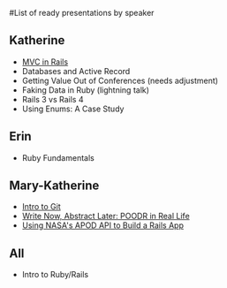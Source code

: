 #List of ready presentations by speaker

## Katherine
* [MVC in Rails](https://www.slideshare.net/secret/lk33Pi8rBgz8Pz)
* Databases and Active Record
* Getting Value Out of Conferences (needs adjustment)
* Faking Data in Ruby (lightning talk)
* Rails 3 vs Rails 4
* Using Enums: A Case Study

## Erin
* Ruby Fundamentals

## Mary-Katherine
* [Intro to Git](https://drive.google.com/open?id=1FD-vzUPdxwnrJ06Mu69GfjZooCJePpjjq-ZEEnl35vs)
* [Write Now, Abstract Later: POODR in Real Life](https://drive.google.com/open?id=18T3sZcrdnIho5_CsnILesjDIndNshY-ImnZGC57CVZA)
* [Using NASA's APOD API to Build a Rails App](https://emkaydeum.wordpress.com/2016/04/28/tutorial-build-a-rails-app-using-the-nasa-astronomy-photo-of-the-day-api/)

## All
* Intro to Ruby/Rails
